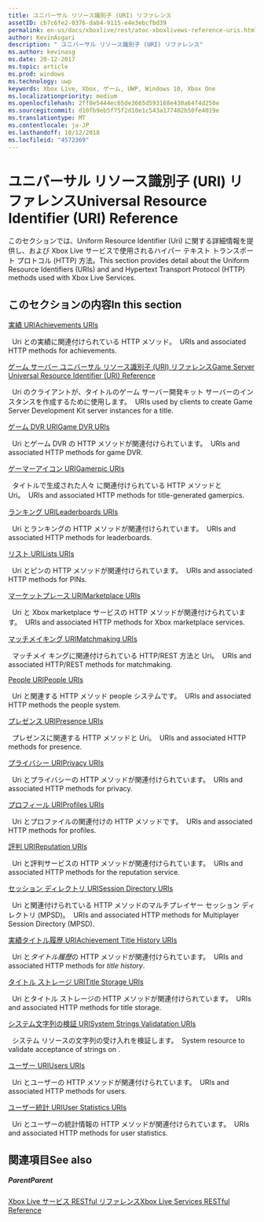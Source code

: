 ```yaml
---
title: ユニバーサル リソース識別子 (URI) リファレンス
assetID: cb7c6fe2-0376-dab4-9115-e4e3ebcfbd39
permalink: en-us/docs/xboxlive/rest/atoc-xboxlivews-reference-uris.html
author: KevinAsgari
description: " ユニバーサル リソース識別子 (URI) リファレンス"
ms.author: kevinasg
ms.date: 20-12-2017
ms.topic: article
ms.prod: windows
ms.technology: uwp
keywords: Xbox Live, Xbox, ゲーム, UWP, Windows 10, Xbox One
ms.localizationpriority: medium
ms.openlocfilehash: 2ff8e5444ec65de3665d593168e430a64f4d250e
ms.sourcegitcommit: d10fb9eb5f75f2d10e1c543a177402b50fe4019e
ms.translationtype: MT
ms.contentlocale: ja-JP
ms.lasthandoff: 10/12/2018
ms.locfileid: "4572369"
---
```

# <a name="universal-resource-identifier-uri-reference"></a><span data-ttu-id="5c091-104">ユニバーサル リソース識別子 (URI) リファレンス</span><span class="sxs-lookup"><span data-stu-id="5c091-104">Universal Resource Identifier (URI) Reference</span></span>

<span data-ttu-id="5c091-105">このセクションでは、Uniform Resource Identifier (Uri) に関する詳細情報を提供し、および Xbox Live サービスで使用されるハイパー テキスト トランスポート プロトコル (HTTP) 方法。</span><span class="sxs-lookup"><span data-stu-id="5c091-105">This section provides detail about the Uniform Resource Identifiers (URIs) and and Hypertext Transport Protocol (HTTP) methods used with Xbox Live Services.</span></span>

<a id="ID4EAB"></a>


## <a name="in-this-section"></a><span data-ttu-id="5c091-106">このセクションの内容</span><span class="sxs-lookup"><span data-stu-id="5c091-106">In this section</span></span>

[<span data-ttu-id="5c091-107">実績 URI</span><span class="sxs-lookup"><span data-stu-id="5c091-107">Achievements URIs</span></span>](achievements/atoc-reference-achievementsv2.md)

<span data-ttu-id="5c091-108">&nbsp;&nbsp;Uri との実績に関連付けられている HTTP メソッド。</span><span class="sxs-lookup"><span data-stu-id="5c091-108">&nbsp;&nbsp;URIs and associated HTTP methods for achievements.</span></span>

[<span data-ttu-id="5c091-109">ゲーム サーバー ユニバーサル リソース識別子 (URI) リファレンス</span><span class="sxs-lookup"><span data-stu-id="5c091-109">Game Server Universal Resource Identifier (URI) Reference</span></span>](gsdk/atoc-gsdk-uri-reference.md)

<span data-ttu-id="5c091-110">&nbsp;&nbsp;Uri のクライアントが、タイトルのゲーム サーバー開発キット サーバーのインスタンスを作成するために使用します。</span><span class="sxs-lookup"><span data-stu-id="5c091-110">&nbsp;&nbsp;URIs used by clients to create Game Server Development Kit server instances for a title.</span></span>

[<span data-ttu-id="5c091-111">ゲーム DVR URI</span><span class="sxs-lookup"><span data-stu-id="5c091-111">Game DVR URIs</span></span>](dvr/atoc-reference-dvr.md)

<span data-ttu-id="5c091-112">&nbsp;&nbsp;Uri とゲーム DVR の HTTP メソッドが関連付けられています。</span><span class="sxs-lookup"><span data-stu-id="5c091-112">&nbsp;&nbsp;URIs and associated HTTP methods for game DVR.</span></span>

[<span data-ttu-id="5c091-113">ゲーマーアイコン URI</span><span class="sxs-lookup"><span data-stu-id="5c091-113">Gamerpic URIs</span></span>](gamerpic/atoc-reference-gamerpic.md)

<span data-ttu-id="5c091-114">&nbsp;&nbsp;タイトルで生成された人々 に関連付けられている HTTP メソッドと Uri。</span><span class="sxs-lookup"><span data-stu-id="5c091-114">&nbsp;&nbsp;URIs and associated HTTP methods for title-generated gamerpics.</span></span>

[<span data-ttu-id="5c091-115">ランキング URI</span><span class="sxs-lookup"><span data-stu-id="5c091-115">Leaderboards URIs</span></span>](leaderboard/atoc-reference-leaderboard.md)

<span data-ttu-id="5c091-116">&nbsp;&nbsp;Uri とランキングの HTTP メソッドが関連付けられています。</span><span class="sxs-lookup"><span data-stu-id="5c091-116">&nbsp;&nbsp;URIs and associated HTTP methods for leaderboards.</span></span>

[<span data-ttu-id="5c091-117">リスト URI</span><span class="sxs-lookup"><span data-stu-id="5c091-117">Lists URIs</span></span>](lists/atoc-reference-lists.md)

<span data-ttu-id="5c091-118">&nbsp;&nbsp;Uri とピンの HTTP メソッドが関連付けられています。</span><span class="sxs-lookup"><span data-stu-id="5c091-118">&nbsp;&nbsp;URIs and associated HTTP methods for PINs.</span></span>

[<span data-ttu-id="5c091-119">マーケットプレース URI</span><span class="sxs-lookup"><span data-stu-id="5c091-119">Marketplace URIs</span></span>](marketplace/atoc-reference-marketplace.md)

<span data-ttu-id="5c091-120">&nbsp;&nbsp;Uri と Xbox marketplace サービスの HTTP メソッドが関連付けられています。</span><span class="sxs-lookup"><span data-stu-id="5c091-120">&nbsp;&nbsp;URIs and associated HTTP methods for Xbox marketplace services.</span></span>

[<span data-ttu-id="5c091-121">マッチメイキング URI</span><span class="sxs-lookup"><span data-stu-id="5c091-121">Matchmaking URIs</span></span>](matchtickets/atoc-reference-matchtickets.md)

<span data-ttu-id="5c091-122">&nbsp;&nbsp;マッチメイ キングに関連付けられている HTTP/REST 方法と Uri。</span><span class="sxs-lookup"><span data-stu-id="5c091-122">&nbsp;&nbsp;URIs and associated HTTP/REST methods for matchmaking.</span></span>

[<span data-ttu-id="5c091-123">People URI</span><span class="sxs-lookup"><span data-stu-id="5c091-123">People URIs</span></span>](people/atoc-reference-people.md)

<span data-ttu-id="5c091-124">&nbsp;&nbsp;Uri と関連する HTTP メソッド people システムです。</span><span class="sxs-lookup"><span data-stu-id="5c091-124">&nbsp;&nbsp;URIs and associated HTTP methods the people system.</span></span>

[<span data-ttu-id="5c091-125">プレゼンス URI</span><span class="sxs-lookup"><span data-stu-id="5c091-125">Presence URIs</span></span>](presence/atoc-reference-presence.md)

<span data-ttu-id="5c091-126">&nbsp;&nbsp;プレゼンスに関連する HTTP メソッドと Uri。</span><span class="sxs-lookup"><span data-stu-id="5c091-126">&nbsp;&nbsp;URIs and associated HTTP methods for presence.</span></span>

[<span data-ttu-id="5c091-127">プライバシー URI</span><span class="sxs-lookup"><span data-stu-id="5c091-127">Privacy URIs</span></span>](privacy/atoc-reference-privacyv2.md)

<span data-ttu-id="5c091-128">&nbsp;&nbsp;Uri とプライバシーの HTTP メソッドが関連付けられています。</span><span class="sxs-lookup"><span data-stu-id="5c091-128">&nbsp;&nbsp;URIs and associated HTTP methods for privacy.</span></span>

[<span data-ttu-id="5c091-129">プロフィール URI</span><span class="sxs-lookup"><span data-stu-id="5c091-129">Profiles URIs</span></span>](profileV2/atoc-reference-profiles.md)

<span data-ttu-id="5c091-130">&nbsp;&nbsp;Uri とプロファイルの関連付けの HTTP メソッドです。</span><span class="sxs-lookup"><span data-stu-id="5c091-130">&nbsp;&nbsp;URIs and associated HTTP methods for profiles.</span></span>

[<span data-ttu-id="5c091-131">評判 URI</span><span class="sxs-lookup"><span data-stu-id="5c091-131">Reputation URIs</span></span>](reputation/atoc-reference-reputation.md)

<span data-ttu-id="5c091-132">&nbsp;&nbsp;Uri と評判サービスの HTTP メソッドが関連付けられています。</span><span class="sxs-lookup"><span data-stu-id="5c091-132">&nbsp;&nbsp;URIs and associated HTTP methods for the reputation service.</span></span>

[<span data-ttu-id="5c091-133">セッション ディレクトリ URI</span><span class="sxs-lookup"><span data-stu-id="5c091-133">Session Directory URIs</span></span>](sessiondirectory/atoc-reference-sessiondirectory.md)

<span data-ttu-id="5c091-134">&nbsp;&nbsp;Uri と関連付けられている HTTP メソッドのマルチプレイヤー セッション ディレクトリ (MPSD)。</span><span class="sxs-lookup"><span data-stu-id="5c091-134">&nbsp;&nbsp;URIs and associated HTTP methods for Multiplayer Session Directory (MPSD).</span></span>

[<span data-ttu-id="5c091-135">実績タイトル履歴 URI</span><span class="sxs-lookup"><span data-stu-id="5c091-135">Achievement Title History URIs</span></span>](titlehistory/atoc-reference-titlehistoryv2.md)

<span data-ttu-id="5c091-136">&nbsp;&nbsp;Uri と*タイトル履歴*の HTTP メソッドが関連付けられています。</span><span class="sxs-lookup"><span data-stu-id="5c091-136">&nbsp;&nbsp;URIs and associated HTTP methods for *title history*.</span></span>

[<span data-ttu-id="5c091-137">タイトル ストレージ URI</span><span class="sxs-lookup"><span data-stu-id="5c091-137">Title Storage URIs</span></span>](storage/atoc-reference-storagev2.md)

<span data-ttu-id="5c091-138">&nbsp;&nbsp;Uri とタイトル ストレージの HTTP メソッドが関連付けられています。</span><span class="sxs-lookup"><span data-stu-id="5c091-138">&nbsp;&nbsp;URIs and associated HTTP methods for title storage.</span></span>

[<span data-ttu-id="5c091-139">システム文字列の検証 URI</span><span class="sxs-lookup"><span data-stu-id="5c091-139">System Strings Validatation URIs</span></span>](stringserver/atoc-reference-systemstringsvalidate.md)

<span data-ttu-id="5c091-140">&nbsp;&nbsp;システム リソースの文字列の受け入れを検証します。</span><span class="sxs-lookup"><span data-stu-id="5c091-140">&nbsp;&nbsp;System resource to validate acceptance of strings on .</span></span>

[<span data-ttu-id="5c091-141">ユーザー URI</span><span class="sxs-lookup"><span data-stu-id="5c091-141">Users URIs</span></span>](users/atoc-reference-users.md)

<span data-ttu-id="5c091-142">&nbsp;&nbsp;Uri とユーザーの HTTP メソッドが関連付けられています。</span><span class="sxs-lookup"><span data-stu-id="5c091-142">&nbsp;&nbsp;URIs and associated HTTP methods for users.</span></span>

[<span data-ttu-id="5c091-143">ユーザー統計 URI</span><span class="sxs-lookup"><span data-stu-id="5c091-143">User Statistics URIs</span></span>](userstats/atoc-reference-userstats.md)

<span data-ttu-id="5c091-144">&nbsp;&nbsp;Uri とユーザーの統計情報の HTTP メソッドが関連付けられています。</span><span class="sxs-lookup"><span data-stu-id="5c091-144">&nbsp;&nbsp;URIs and associated HTTP methods for user statistics.</span></span>

<a id="ID4E5C"></a>


## <a name="see-also"></a><span data-ttu-id="5c091-145">関連項目</span><span class="sxs-lookup"><span data-stu-id="5c091-145">See also</span></span>

<a id="ID4EAD"></a>


##### <a name="parent"></a><span data-ttu-id="5c091-146">Parent</span><span class="sxs-lookup"><span data-stu-id="5c091-146">Parent</span></span>

[<span data-ttu-id="5c091-147">Xbox Live サービス RESTful リファレンス</span><span class="sxs-lookup"><span data-stu-id="5c091-147">Xbox Live Services RESTful Reference</span></span>](../atoc-xboxlivews-reference.md)
